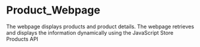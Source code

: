 # Product_Webpage
The webpage displays products and product details. The webpage retrieves and displays the information dynamically using the JavaScript Store Products API
